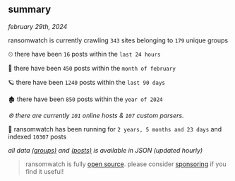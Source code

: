 
## summary
_february 29th, 2024_

ransomwatch is currently crawling `343` sites belonging to `179` unique groups

⏲ there have been `16` posts within the `last 24 hours`

🦈 there have been `450` posts within the `month of february`

🪐 there have been `1240` posts within the `last 90 days`

🏚 there have been `850` posts within the `year of 2024`

_⚙️ there are currently `101` online hosts & `107` custom parsers._

🦕 ransomwatch has been running for `2 years, 5 months and 23 days` and indexed `10307` posts

_all data  [(groups)](http://ransomwhat.telemetry.ltd/groups) and [(posts)](http://ransomwhat.telemetry.ltd/posts) is available in JSON (updated hourly)_

> ransomwatch is fully [open source](https://github.com/joshhighet/ransomwatch#ransomwatch--). please consider [sponsoring](https://github.com/sponsors/joshhighet) if you find it useful!
